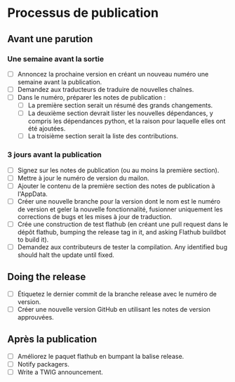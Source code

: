 # Processus de publication

## Avant une parution

### Une semaine avant la sortie
- [ ] Annoncez la prochaine version en créant un nouveau numéro une semaine avant la publication.
- [ ] Demandez aux traducteurs de traduire de nouvelles chaînes.
- [ ] Dans le numéro, préparer les notes de publication :
  - [ ] La première section serait un résumé des grands changements.
  - [ ] La deuxième section devrait lister les nouvelles dépendances, y compris les dépendances python, et la raison pour laquelle elles ont été ajoutées.
  - [ ] La troisième section serait la liste des contributions.

### 3 jours avant la publication
- [ ] Signez sur les notes de publication (ou au moins la première section).
- [ ] Mettre à jour le numéro de version du mailon.
- [ ] Ajouter le contenu de la première section des notes de publication à l'AppData.
- [ ] Créer une nouvelle branche pour la version dont le nom est le numéro de version et geler la nouvelle fonctionnalité, fusionner uniquement les corrections de bugs et les mises à jour de traduction.
- [ ] Crée une construction de test flathub (en créant une pull request dans le dépôt flathub, bumping the release tag in it, and asking Flathub buildbot to build it).
- [ ] Demandez aux contributeurs de tester la compilation. Any identified bug should halt the update until fixed.

## Doing the release
- [ ] Étiquetez le dernier commit de la branche release avec le numéro de version.
- [ ] Créer une nouvelle version GitHub en utilisant les notes de version approuvées.

## Après la publication
- [ ] Améliorez le paquet flathub en bumpant la balise release.
- [ ] Notify packagers.
- [ ] Write a TWIG announcement.
